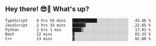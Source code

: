 ## Hey there! 😎👋 What's up?

<!--START_SECTION:waka-->

```txt
TypeScript    4 hrs 54 mins   ███████████░░░░░░░░░░░░░░   43.46 %
JavaScript    2 hrs 33 mins   █████▓░░░░░░░░░░░░░░░░░░░   22.65 %
Python        2 hrs 1 min     ████▒░░░░░░░░░░░░░░░░░░░░   17.91 %
Bash          22 mins         ▓░░░░░░░░░░░░░░░░░░░░░░░░   03.33 %
C++           13 mins         ▓░░░░░░░░░░░░░░░░░░░░░░░░   02.00 %
```

<!--END_SECTION:waka-->
